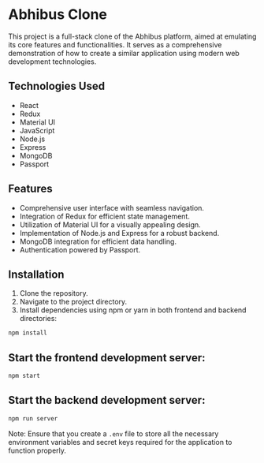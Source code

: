 # Abhibus Clone

This project is a full-stack clone of the Abhibus platform, aimed at emulating its core features and functionalities. It serves as a comprehensive demonstration of how to create a similar application using modern web development technologies.

## Technologies Used

- React
- Redux
- Material UI
- JavaScript
- Node.js
- Express
- MongoDB
- Passport

## Features

- Comprehensive user interface with seamless navigation.
- Integration of Redux for efficient state management.
- Utilization of Material UI for a visually appealing design.
- Implementation of Node.js and Express for a robust backend.
- MongoDB integration for efficient data handling.
- Authentication powered by Passport.

## Installation

1. Clone the repository.
2. Navigate to the project directory.
3. Install dependencies using npm or yarn in both frontend and backend directories:

```bash
npm install
```
## Start the frontend development server:

```bash
npm start
```

## Start the backend development server:

```bash
npm run server
```

Note: Ensure that you create a `.env` file to store all the necessary environment variables and secret keys required for the application to function properly.
